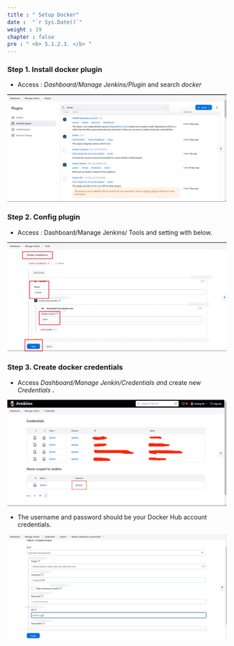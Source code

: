 ```yaml
---
title : " Setup Docker"
date :  "`r Sys.Date()`" 
weight : 19
chapter : false
pre : " <b> 5.1.2.3. </b> "
---
```

### Step 1. Install docker plugin

- Access : *Dashboard/Manage Jenkins/Plugin* and search *docker*

![install plugin.png](eece4796-282f-4576-80db-7edca6bc4881.png)

### Step 2. Config plugin

- Access : Dashboard/Manage Jenkins/ Tools and setting with below.

![image.png](image.png)

### Step 3. Create  docker credentials

- Access *Dashboard/Manage Jenkin/Credentials a*nd create new *Credentials*  **.**

![5.png](5.png)

- The username and password should be your Docker Hub account credentials.

![image.png](image1.png)